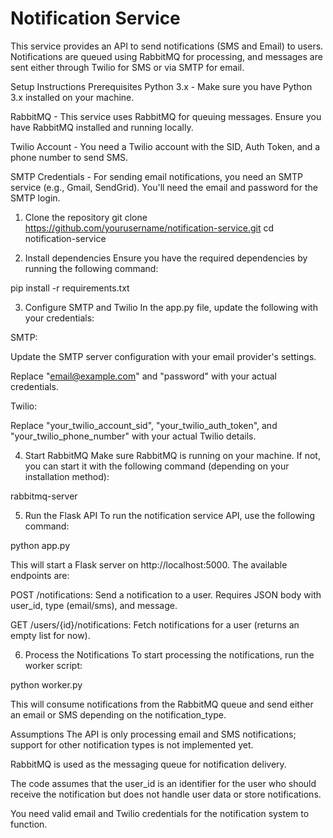 # Notification Service
This service provides an API to send notifications (SMS and Email) to users. Notifications are queued using RabbitMQ for processing, and messages are sent either through Twilio for SMS or via SMTP for email.

Setup Instructions
Prerequisites
Python 3.x - Make sure you have Python 3.x installed on your machine.

RabbitMQ - This service uses RabbitMQ for queuing messages. Ensure you have RabbitMQ installed and running locally.

Twilio Account - You need a Twilio account with the SID, Auth Token, and a phone number to send SMS.

SMTP Credentials - For sending email notifications, you need an SMTP service (e.g., Gmail, SendGrid). You'll need the email and password for the SMTP login.

1. Clone the repository
git clone https://github.com/yourusername/notification-service.git
cd notification-service

2. Install dependencies
Ensure you have the required dependencies by running the following command:

pip install -r requirements.txt

3. Configure SMTP and Twilio
In the app.py file, update the following with your credentials:

SMTP:

Update the SMTP server configuration with your email provider's settings.

Replace "email@example.com" and "password" with your actual credentials.

Twilio:

Replace "your_twilio_account_sid", "your_twilio_auth_token", and "your_twilio_phone_number" with your actual Twilio details.

4. Start RabbitMQ
Make sure RabbitMQ is running on your machine. If not, you can start it with the following command (depending on your installation method):

rabbitmq-server

5. Run the Flask API
To run the notification service API, use the following command:

python app.py

This will start a Flask server on http://localhost:5000. The available endpoints are:

POST /notifications: Send a notification to a user. Requires JSON body with user_id, type (email/sms), and message.

GET /users/{id}/notifications: Fetch notifications for a user (returns an empty list for now).

6. Process the Notifications
To start processing the notifications, run the worker script:

python worker.py

This will consume notifications from the RabbitMQ queue and send either an email or SMS depending on the notification_type.

Assumptions
The API is only processing email and SMS notifications; support for other notification types is not implemented yet.

RabbitMQ is used as the messaging queue for notification delivery.

The code assumes that the user_id is an identifier for the user who should receive the notification but does not handle user data or store notifications.

You need valid email and Twilio credentials for the notification system to function.
